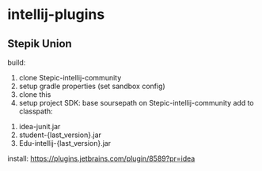 # intellij-plugins
## Stepik Union

build:
1. clone Stepic-intellij-community
2. setup gradle properties (set sandbox config)
3. clone this
4. setup project SDK:
base soursepath on Stepic-intellij-community
add to classpath:
1) idea-junit.jar
2) student-{last_version}.jar
3) Edu-intellij-{last_version}.jar

install:
https://plugins.jetbrains.com/plugin/8589?pr=idea


